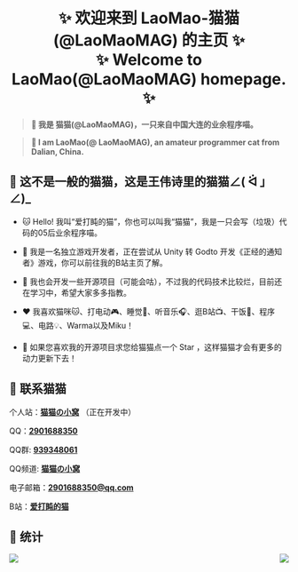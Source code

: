 <div align="center"> 
    <h1> ✨ 欢迎来到 LaoMao-猫猫(@LaoMaoMAG) 的主页 ✨
    </br>
    ✨ Welcome to LaoMao(@LaoMaoMAG) homepage. ✨ </h1>
</div>



> **🌈 我是 猫猫(@LaoMaoMAG)，一只来自中国大连的业余程序喵。**

> **🌈 I am LaoMao(@ LaoMaoMAG), an amateur programmer cat from Dalian, China.**



## 🥰 这不是一般的猫猫，这是王伟诗里的猫猫∠( ᐛ 」∠)_

- 🐱 Hello! 我叫“爱打盹的猫”，你也可以叫我“猫猫”，我是一只会写（垃圾）代码的05后业余程序喵。

- 🔭 我是一名独立游戏开发者，正在尝试从 Unity 转 Godto 开发《正经的通知者》游戏，你可以前往我的B站主页了解。

- 🌱 我也会开发一些开源项目（可能会咕），不过我的代码技术比较烂，目前还在学习中，希望大家多多指教。

- ❤️ 我喜欢猫咪🐱、打电动🎮、睡觉🛌、听音乐🎧、逛B站📺、干饭🍚、程序💻、电路💡、Warma以及Miku！

- 🌟 如果您喜欢我的开源项目求您给猫猫点一个 Star ，这样猫猫才会有更多的动力更新下去！



## 📱 联系猫猫

个人站：[**猫猫の小窝**](laomaomag.meowartgame.com) （正在开发中）

QQ：[**2901688350**]()

QQ群: [**939348061**]()

QQ频道: [**猫猫の小窝**](https://pd.qq.com/s/2nwmz91mw)

电子邮箱：[**2901688350@qq.com**](2901688350@qq.com)

B站：[**爱打盹的猫**](https://space.bilibili.com/622811302)



## 📖 统计

<img   align="left" src="https://github-readme-stats.vercel.app/api/top-langs/?username=LaoMaoMAG&locale=cn&line_height=33&theme=&langs_count=10"/>

<img   align="right" src="https://github-readme-stats.vercel.app/api?username=LaoMaoMAG&locale=cn&line_height=33&show_icons=true&hide=&theme=&rank_icon=default"/>